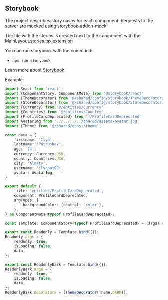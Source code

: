 ## Storybook

The project describes story cases for each component.
Requests to the server are mocked using storybook-addon-mock.

The file with the stories is created next to the component with the MainLayout.stories.tsx extension

You can run storybook with the command:

- `npm run storybook`

Learn more about [Storybook](/docs/storybook.md)

Example:

```typescript jsx
import React from 'react';
import {ComponentStory, ComponentMeta} from '@storybook/react'
import {ThemeDecorator} from '@/shared/config/storybook/ThemeDecorator/ThemeDecorator'
import {StoreDecorator} from '@/shared/config/storybook/StoreDecorator/StoreDecorator'
import {Currency} from '@/entities/Currency'
import {Countries} from '@/entities/Country'
import {ProfileCardDeprecated} from './ProfileCardDeprecated'
import AvatarImg from '../../../../shared/assets/avatar.jpg'
import {Theme} from '@/shared/const/theme';

const data = {
    firstname: 'Ilya',
    lastname: 'Patrushev',
    age: '24',
    currency: Currency.USD,
    country: Countries.USA,
    city: 'Almaty',
    username: 'ilyapat99',
    avatar: AvatarImg,
}

export default {
    title: 'entities/ProfileCardDeprecated',
    component: ProfileCardDeprecated,
    argTypes: {
        backgroundColor: {control: 'color'},
    },
} as ComponentMeta<typeof ProfileCardDeprecated>;

const Template: ComponentStory<typeof ProfileCardDeprecated> = (args) => <ProfileCardDeprecated {...args} />;

export const Readonly = Template.bind({});
Readonly.args = {
    readonly: true,
    isLoading: false,
    data,
};

export const ReadonlyDark = Template.bind({});
ReadonlyDark.args = {
    readonly: true,
    isLoading: false,
    data,
};
ReadonlyDark.decorators = [ThemeDecorator(Theme.DARK)];
```

